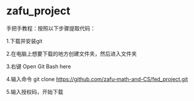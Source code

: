 # zafu_project


手把手教程：按照以下步骤提取代码：

1.下载并安装git

2.在电脑上想要下载的地方创建文件夹，然后进入文件夹

3.右键 Open Git Bash here

4.输入命令 git clone https://github.com/zafu-math-and-CS/fed_project.git

5.输入授权码，开始下载
